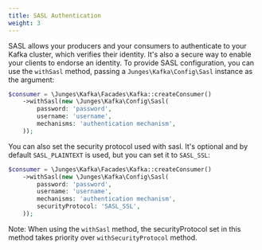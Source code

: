 ```yaml
---
title: SASL Authentication
weight: 3
---
```


SASL allows your producers and your consumers to authenticate to your Kafka cluster, which verifies their identity.
It's also a secure way to enable your clients to endorse an identity. To provide SASL configuration, you can use the `withSasl` method,
passing a `Junges\Kafka\Config\Sasl` instance as the argument:

```php
$consumer = \Junges\Kafka\Facades\Kafka::createConsumer()
    ->withSasl(new \Junges\Kafka\Config\Sasl(
        password: 'password',
        username: 'username',
        mechanisms: 'authentication mechanism',
    ));
```

You can also set the security protocol used with sasl. It's optional and by default `SASL_PLAINTEXT` is used, but you can set it to `SASL_SSL`:

```php
$consumer = \Junges\Kafka\Facades\Kafka::createConsumer()
    ->withSasl(new \Junges\Kafka\Config\Sasl(
        password: 'password',
        username: 'username',
        mechanisms: 'authentication mechanism',
        securityProtocol: 'SASL_SSL',
    ));
```

Note: When using the `withSasl` method, the securityProtocol set in this method takes priority over `withSecurityProtocol` method.
